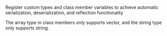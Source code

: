 Register custom types and class member variables to achieve automatic serialization, deserialization, and reflection functionality

The array type in class members only supports vector, and the string type only supports string.
